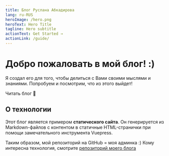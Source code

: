 ```yaml
---
title: Блог Руслана Абкадирова
lang: ru-RUS
heroImage: /hero.png
heroText: Hero Title
tagline: Hero subtitle
actionText: Get Started →
actionLink: /guide/
---
```


# Добро пожаловать в мой блог! :)
Я создал его для того, чтобы делиться с Вами своими мыслями и знаниями. Попробуем и посмотрим, что из этого выйдет!

<Btn href="posts">Читать блог 🚀</Btn>


## О технологии
Этот блог является примером **статического сайта**. Он генерируется из Markdown-файлов с контентом в статичные HTML-странички при помощи замечательного инструмента Vuepress.

Таким образом, мой репозиторий на GitHub = моя админка :) Кому интересна технология, смотрите [репозиторий моего блога](https://github.com/Ruslanabk/blog)

<YMetrika />
